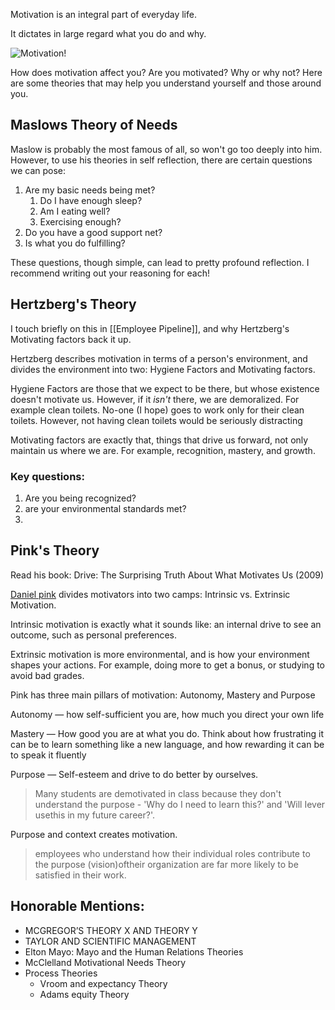 ---
---


Motivation is an integral part of everyday life.

It dictates in large regard what you do and why.

![Motivation!](https://images.unsplash.com/photo-1528716321680-815a8cdb8cbe?ixlib=rb-1.2.1&ixid=MnwxMjA3fDB8MHxwaG90by1wYWdlfHx8fGVufDB8fHx8&auto=format&fit=crop&w=1076&q=80)

How does motivation affect you? Are you motivated? Why or why not? Here are some theories that may help you understand yourself and those around you.

## Maslows Theory of Needs

Maslow is probably the most famous of all, so won't go too deeply into him. However, to use his theories in self reflection, there are certain questions we can pose:

1. Are my basic needs being met?
	1. Do I have enough sleep?
	2. Am I eating well?
	3. Exercising enough?
2. Do you have a good support net?
3. Is what you do fulfilling?

These questions, though simple, can lead to pretty profound reflection. I recommend writing out your reasoning for each!

## Hertzberg's Theory

I touch briefly on this in [[Employee Pipeline]], and why Hertzberg's Motivating factors back it up.

Hertzberg describes motivation in terms of a person's environment, and divides the environment into two: Hygiene Factors and Motivating factors.

Hygiene Factors are those that we expect to be there, but whose existence doesn't motivate us. However, if it *isn't* there, we are demoralized. For example clean toilets. No-one (I hope) goes to work only for their clean toilets. However, not having clean toilets would be seriously distracting

Motivating factors are exactly that, things that drive us forward, not only maintain us where we are. For example, recognition, mastery, and growth.

### Key questions:

1. Are you being recognized?
2. are your environmental standards met?
3.


## Pink's Theory

Read his book: Drive: The Surprising Truth About What Motivates Us (2009)

[Daniel pink](https://www.toolshero.com/psychology/daniel-pink-motivation-theory/) divides motivators into two camps: Intrinsic vs. Extrinsic Motivation.

Intrinsic motivation is exactly what it sounds like: an internal drive to see an outcome, such as personal preferences.

Extrinsic motivation is more environmental, and is how your environment shapes your actions. For example, doing more to get a bonus, or studying to avoid bad grades.

Pink has three main pillars of motivation: Autonomy, Mastery and Purpose

Autonomy — how self-sufficient you are, how much you direct your own life

Mastery — How good you are at what you do. Think about how frustrating it can be to learn something like a new language, and how rewarding it can be to speak it fluently

Purpose — Self-esteem and drive to do better by ourselves.

> Many students are demotivated in class because they don't understand the purpose - 'Why do I need to learn this?' and 'Will Iever usethis in my future career?'.

Purpose and context creates motivation.

>employees who understand how their individual roles contribute to the purpose (vision)oftheir organization are far more likely to be satisfied in their work.

## Honorable Mentions:

- MCGREGOR’S THEORY X AND THEORY Y
- TAYLOR AND SCIENTIFIC MANAGEMENT
- Elton Mayo: Mayo and the Human Relations Theories
- McClelland Motivational Needs Theory
- Process Theories
	- Vroom and expectancy Theory
	- Adams equity Theory
